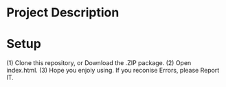 # Project Description 

# Setup
(1) Clone this repository, or Download the .ZIP package.
(2) Open index.html.
(3) Hope you enjoiy using. If you reconise Errors, please Report IT.